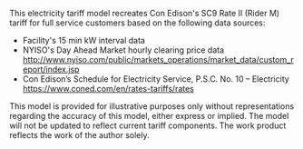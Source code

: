 This electricity tariff model recreates Con Edison's SC9 Rate II (Rider M) tariff for full service customers based on the following data sources: 

-	Facility's 15 min kW interval data
-	NYISO's Day Ahead Market hourly clearing price data http://www.nyiso.com/public/markets_operations/market_data/custom_report/index.jsp 
-	Con Edison’s Schedule for Electricity Service, P.S.C. No. 10 – Electricity https://www.coned.com/en/rates-tariffs/rates

This model is provided for illustrative purposes only without representations regarding the accuracy of this model, either express or implied. The model will not be updated to reflect current tariff components. The work product reflects the work of the author solely. 
